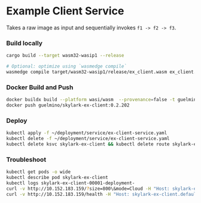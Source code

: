 # Example Client Service
Takes a raw image as input and sequentially invokes `f1 -> f2 -> f3`.

### Build locally
```bash
cargo build --target wasm32-wasip1 --release

# Optional: optimize using `wasmedge compile`
wasmedge compile target/wasm32-wasip1/release/ex_client.wasm ex_client.wasm
```

### Docker Build and Push
```bash
docker buildx build --platform wasi/wasm  --provenance=false -t guelmino/skylark-ex-client:0.2.202 .
docker push guelmino/skylark-ex-client:0.2.202
```
### Deploy
```bash
kubectl apply -f ~/deployment/service/ex-client-service.yaml
kubectl delete -f ~/deployment/service/ex-client-service.yaml
kubectl delete ksvc skylark-ex-client && kubectl delete route skylark-ex-client  && kubectl delete svc skylark-ex-client && kubectl delete configuration skylark-ex-client

```
### Troubleshoot
```bash
kubectl get pods -o wide
kubectl describe pod skylark-ex-client
kubectl logs skylark-ex-client-00001-deployment-
curl -v http://10.152.183.159/?size=800\&mode=Cloud -H "Host: skylark-ex-client.default.svc.cluster.local"
curl -v http://10.152.183.159/health -H "Host: skylark-ex-client.default.svc.cluster.local"

```

